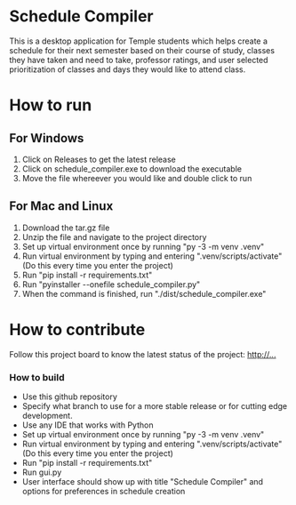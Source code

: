 # Schedule Compiler
This is a desktop application for Temple students which helps create a schedule for their next semester based on their course of study, classes they have taken and need to take, professor ratings, and user selected prioritization of classes and days they would like to attend class.

# How to run

## For Windows
1. Click on Releases to get the latest release
2. Click on schedule_compiler.exe to download the executable
3. Move the file whereever you would like and double click to run

## For Mac and Linux
1. Download the tar.gz file
2. Unzip the file and navigate to the project directory
3. Set up virtual environment once by running "py -3 -m venv .venv"
4. Run virtual environment by typing and entering ".venv/scripts/activate" (Do this every time you enter the project)
5. Run "pip install -r requirements.txt"
6. Run "pyinstaller --onefile schedule_compiler.py"
7. When the command is finished, run "./dist/schedule_compiler.exe"

# How to contribute
Follow this project board to know the latest status of the project: [http://...]([http://...])  

### How to build
- Use this github repository
- Specify what branch to use for a more stable release or for cutting edge development.  
- Use any IDE that works with Python
- Set up virtual environment once by running "py -3 -m venv .venv"
- Run virtual environment by typing and entering ".venv/scripts/activate" (Do this every time you enter the project)
- Run "pip install -r requirements.txt"
- Run gui.py
- User interface should show up with title "Schedule Compiler" and options for preferences in schedule creation
